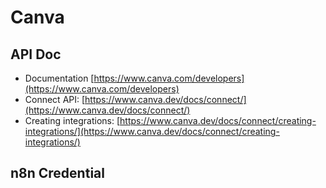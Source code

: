 # Canva

## API Doc

- Documentation [https://www.canva.com/developers](https://www.canva.com/developers)
- Connect API: [https://www.canva.dev/docs/connect/](https://www.canva.dev/docs/connect/)
- Creating integrations: [https://www.canva.dev/docs/connect/creating-integrations/](https://www.canva.dev/docs/connect/creating-integrations/)

## n8n Credential
